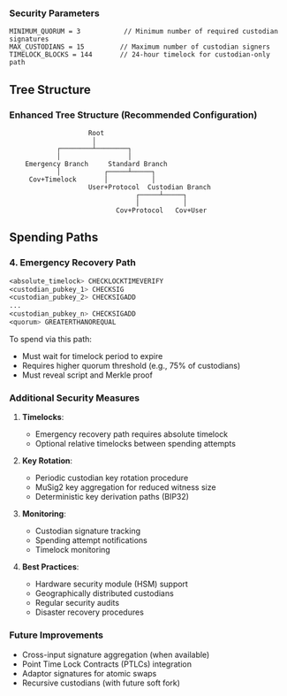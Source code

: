 ### Security Parameters

```text
MINIMUM_QUORUM = 3           // Minimum number of required custodian signatures
MAX_CUSTODIANS = 15         // Maximum number of custodian signers
TIMELOCK_BLOCKS = 144       // 24-hour timelock for custodian-only path
```

## Tree Structure

### Enhanced Tree Structure (Recommended Configuration)

```text
                    Root
                     │
            ┌────────┴────────┐
            │                 │
    Emergency Branch     Standard Branch
            │           ┌─────┴─────┐
     Cov+Timelock       │           │
                    User+Protocol  Custodian Branch
                                ┌─────┴─────┐
                                │           │
                           Cov+Protocol   Cov+User
```

## Spending Paths

### 4. Emergency Recovery Path

```asm
<absolute_timelock> CHECKLOCKTIMEVERIFY
<custodian_pubkey_1> CHECKSIG
<custodian_pubkey_2> CHECKSIGADD
...
<custodian_pubkey_n> CHECKSIGADD
<quorum> GREATERTHANOREQUAL
```

To spend via this path:

- Must wait for timelock period to expire
- Requires higher quorum threshold (e.g., 75% of custodians)
- Must reveal script and Merkle proof

### Additional Security Measures

1. **Timelocks**:

   - Emergency recovery path requires absolute timelock
   - Optional relative timelocks between spending attempts

2. **Key Rotation**:

   - Periodic custodian key rotation procedure
   - MuSig2 key aggregation for reduced witness size
   - Deterministic key derivation paths (BIP32)

3. **Monitoring**:

   - Custodian signature tracking
   - Spending attempt notifications
   - Timelock monitoring

4. **Best Practices**:
   - Hardware security module (HSM) support
   - Geographically distributed custodians
   - Regular security audits
   - Disaster recovery procedures

### Future Improvements

- Cross-input signature aggregation (when available)
- Point Time Lock Contracts (PTLCs) integration
- Adaptor signatures for atomic swaps
- Recursive custodians (with future soft fork)
